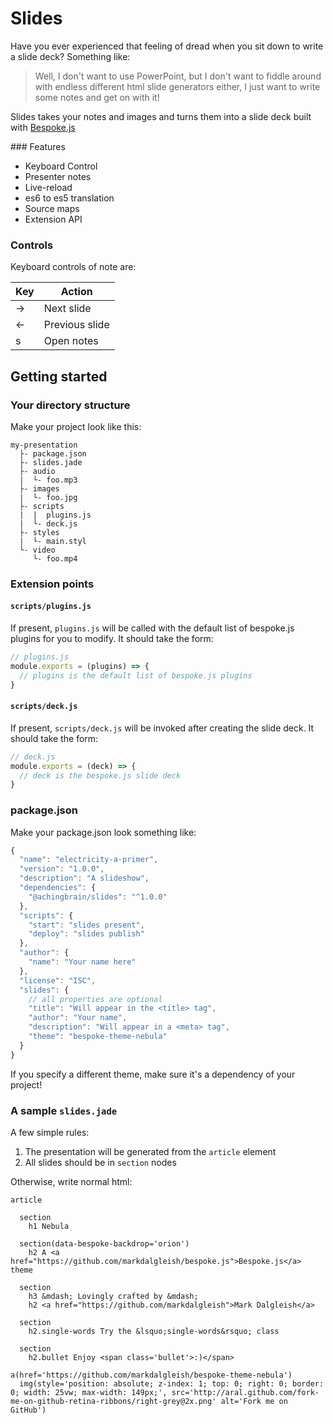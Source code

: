 # Slides

Have you ever experienced that feeling of dread when you sit down to write a slide deck?  Something like:

> Well, I don't want to use PowerPoint, but I don't want to fiddle around with endless different html slide generators either, I just want to write some notes and get on with it!

Slides takes your notes and images and turns them into a slide deck built with [Bespoke.js](http://markdalgleish.com/projects/bespoke.js)

### Features

 * Keyboard Control
 * Presenter notes
 * Live-reload
 * es6 to es5 translation
 * Source maps
 * Extension API

### Controls

Keyboard controls of note are:

| Key    | Action         |
| ------ |----------------|
| &rarr; | Next slide     |
| &larr; | Previous slide |
| s      | Open notes     |

## Getting started

### Your directory structure

Make your project look like this:

```
my-presentation
  ├- package.json
  ├- slides.jade
  ├- audio
  |  └- foo.mp3
  ├- images
  |  └- foo.jpg
  ├- scripts
  |  |  plugins.js
  |  └- deck.js
  ├- styles
  |  └- main.styl
  └- video
     └- foo.mp4
```

### Extension points

#### `scripts/plugins.js`

If present, `plugins.js` will be called with the default list of bespoke.js plugins for you to modify.  It should take the form:

```javascript
// plugins.js
module.exports = (plugins) => {
  // plugins is the default list of bespoke.js plugins
}
```

#### `scripts/deck.js`

If present, `scripts/deck.js` will be invoked after creating the slide deck.  It should take the form:

```javascript
// deck.js
module.exports = (deck) => {
  // deck is the bespoke.js slide deck
}
```

### package.json

Make your package.json look something like:

```javascript
{
  "name": "electricity-a-primer",
  "version": "1.0.0",
  "description": "A slideshow",
  "dependencies": {
    "@achingbrain/slides": "^1.0.0"
  },
  "scripts": {
    "start": "slides present",
    "deploy": "slides publish"
  },
  "author": {
    "name": "Your name here"
  },
  "license": "ISC",
  "slides": {
    // all properties are optional
    "title": "Will appear in the <title> tag",
    "author": "Your name",
    "description": "Will appear in a <meta> tag",
    "theme": "bespoke-theme-nebula"
  }
}
```

If you specify a different theme, make sure it's a dependency of your project!

### A sample `slides.jade`

A few simple rules:

1. The presentation will be generated from the `article` element
2. All slides should be in `section` nodes

Otherwise, write normal html:

```jade
article

  section
    h1 Nebula

  section(data-bespoke-backdrop='orion')
    h2 A <a href="https://github.com/markdalgleish/bespoke.js">Bespoke.js</a> theme

  section
    h3 &mdash; Lovingly crafted by &mdash;
    h2 <a href="https://github.com/markdalgleish">Mark Dalgleish</a>

  section
    h2.single-words Try the &lsquo;single-words&rsquo; class

  section
    h2.bullet Enjoy <span class='bullet'>:)</span>

a(href='https://github.com/markdalgleish/bespoke-theme-nebula')
  img(style='position: absolute; z-index: 1; top: 0; right: 0; border: 0; width: 25vw; max-width: 149px;', src='http://aral.github.com/fork-me-on-github-retina-ribbons/right-grey@2x.png' alt='Fork me on GitHub')
```
